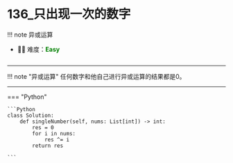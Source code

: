 # 136_只出现一次的数字

<!-- 所有文件名必须是该题目的英文名 -->

!!! note
    <!-- 这里记载考察的数据结构、算法等 -->
    异或运算

- 🔑🔑 难度：<span style = "color:Green; font-weight:bold">Easy</span>
<!-- <span style = "color:gold; font-weight:bold">Medium</span> 中等 -->
<!-- <span style = "color:crisma; font-weight:bold">High</span> 困难 -->
<!-- <span style = "color:Green; font-weight:bold">Easy</span> 简单 -->

<!-- 题目简介 -->

>
> 
```
```

------

!!! note "异或运算"
    任何数字和他自己进行异或运算的结果都是0。

    
-------------

=== "Python"

    ```Python 
    class Solution:
        def singleNumber(self, nums: List[int]) -> int:
            res = 0
            for i in nums:
                res ^= i
            return res

    ```
